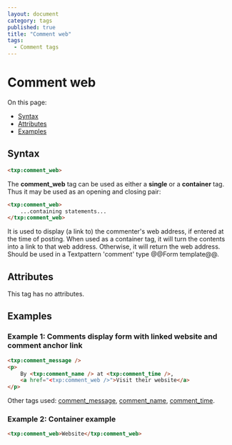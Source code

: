 ```yaml
---
layout: document
category: tags
published: true
title: "Comment web"
tags:
  - Comment tags
---
```


# Comment web

On this page:

* [Syntax](#user-content-syntax)
* [Attributes](#user-content-attributes)
* [Examples](#user-content-examples)

## Syntax

```html
<txp:comment_web>
```

The **comment_web** tag can be used as either a __single__ or a __container__ tag. Thus it may be used as an opening and closing pair:

```html
<txp:comment_web>
    ...containing statements...
</txp:comment_web>
```

It is used to display (a link to) the commenter's web address, if entered at the time of posting. When used as a container tag, it will turn the contents into a link to that web address. Otherwise, it will return the web address. Should be used in a Textpattern 'comment' type @@Form template@@.

## Attributes

This tag has no attributes.

## Examples

### Example 1: Comments display form with linked website and comment anchor link

```html
<txp:comment_message />
<p>
    By <txp:comment_name /> at <txp:comment_time />,
    <a href="<txp:comment_web />">Visit their website</a>
</p>
```

Other tags used: [comment_message](comment-message), [comment_name](comment-name), [comment_time](comment-time).

### Example 2: Container example

```html
<txp:comment_web>Website</txp:comment_web>
